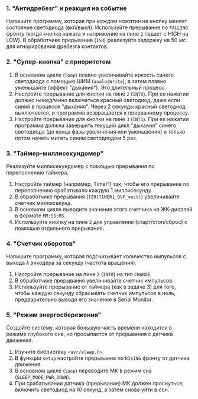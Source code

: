 ### 1. "Антидребезг" и реакция на событие

Напишите программу, которая при *каждом нажатии* на кнопку меняет состояние светодиода (вкл/выкл). Используйте прерывание по `FALLING` фронту (когда кнопка нажата и напряжение на пине `2` падает с HIGH на LOW). В обработчике прерывания (`ISR`) реализуйте задержку на 50 мс для игнорирования дребезга контактов.

### 2. "Супер-кнопка" с приоритетом

1.  В основном цикле (`loop`) плавно увеличивайте яркость синего светодиода с помощью ШИМ (`analogWrite`), а затем плавно уменьшайте (эффект "дыхания"). Это длительный процесс.
2.  Настройте прерывание для кнопки на пине `2` (`INT0`). При ее нажатии должно *немедленно* включаться красный светодиод, даже если синий в процессе "дыхания". Через 2 секунды красный светодиод выключается, и программа возвращается к прерванному процессу.
3.  Настройте прерывание для кнопки на пине `3` (`INT1`). При ее нажатии программа должна завершить текущий цикл "дыхания" синего светодиода (до конца фазы увеличения или уменьшения) и только потом начать мигать синим светодиодом 5 раз.

### 3. "Таймер-миллисекундомер"

Реализуйте миллисекундомер с помощью прерывания по переполнению таймера.
1.  Настройте таймер (например, Timer1) так, чтобы его прерывание по переполнению срабатывало каждую 1 миллисекунду.
2.  В обработчике прерывания (`ISR(TIMER1_OVF_vect)`) увеличивайте счетчик миллисекунд.
3.  В основном цикле выводите значение этого счетчика на ЖК-дисплей в формате `MM:SS:MS`.
4.  Используйте кнопку на пине `2` для управления (старт/стоп/сброс) с помощью отдельного прерывания.


### 4. "Счетчик оборотов"

Напишите программу, которая подсчитывает количество импульсов с выхода `A` энкодера за секунду (частота вращения).
1.  Настройте прерывание на пине `2` (`INT0`) на тип `CHANGE`.
2.  В обработчике прерывания увеличивайте счетчик импульсов.
3.  Используйте прерывание от таймера (как в задаче 3) для того, чтобы каждую секунду сбрасывать счетчик импульсов в ноль, предварительно выводя его значение в Serial Monitor.

### 5. "Режим энергосбережения"

Создайте систему, которая большую часть времени находится в режиме глубокого сна, но просыпается от прерывания с датчика движения.
1.  Изучите библиотеку `<avr/sleep.h>`.
2.  В функции `setup` настройте прерывание по `RISING` фронту от датчика движения.
3.  В основном цикле (`loop`) переводите МК в режим сна (`SLEEP_MODE_PWR_DOWN`).
4.  При срабатывании датчика (прерывание) МК должен проснуться, включить светодиод на 10 секунд, а затем снова уйти в сон.